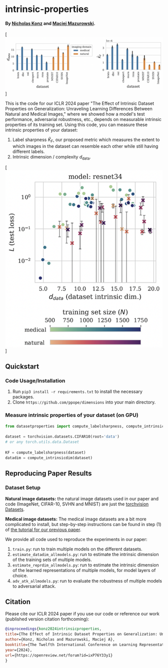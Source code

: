 # intrinsic-properties

#### By [Nicholas Konz](https://nickk124.github.io/) and [Maciej Mazurowski](https://sites.duke.edu/mazurowski/).

[![Intrinsic dimension (left) and label sharpness (right) measured from various natural and medical image datasets.](figures/datadim_and_labelsharpness.png)]

This is the code for our ICLR 2024 paper "The Effect of Intrinsic Dataset Properties on Generalization: Unraveling Learning Differences Between Natural and Medical Images," where we showed how a model's test performance, adversarial robustness, etc., depends on measurable intrinsic properties of its training set. Using this code, you can measure these intrinsic properties of your dataset: 
1. Label sharpness $\hat{K}_F$, our proposed metric which measures the extent to which images in the dataset can resemble each other while still having
different labels.
2. Intrinsic dimension / complexity $d_{\text{data}}$.

[![Test loss scaling of models trained on different datasets with respect to training set intrinsic dimension.](figures/datadim_generalization_scaling.png)]

## Quickstart
### Code Usage/Installation

1. Run `pip3 install -r requirements.txt` to install the necessary packages.
2. Clone `https://github.com/ppope/dimensions` into your main directory.

### Measure intrinsic properties of your dataset (on GPU)

```python
from datasetproperties import compute_labelsharpness, compute_intrinsicdim

dataset = torchvision.datasets.CIFAR10(root='data')
# or any torch.utils.data.Dataset

KF = compute_labelsharpness(dataset)
datadim = compute_intrinsicdim(dataset)
```

## Reproducing Paper Results

### Dataset Setup
**Natural image datasets:** the natural image datasets used in our paper and code (ImageNet, CIFAR-10, SVHN and MNIST) are just the [torchvision Datasets](https://pytorch.org/vision/0.16/datasets.html).

**Medical image datasets:** The medical image datasets are a bit more complicated to install, but step-by-step instructions can be found in step (1) of [the tutorial for our previous paper](https://github.com/mazurowski-lab/radiologyintrinsicmanifolds/blob/main/reproducibility_tutorial.md).

We provide all code used to reproduce the experiments in our paper:
1. `train.py`: run to train multiple models on the different datasets.
2. `estimate_datadim_allmodels.py`: run to estimate the intrinsic dimension of the training sets of multiple models.
3. `estimate_reprdim_allmodels.py`: run to estimate the intrinsic dimension of the learned representations of multiple models, for model layers of choice.
4. `adv_atk_allmodels.py`: run to evaluate the robustness of multiple models to adversarial attack.

## Citation

Please cite our ICLR 2024 paper if you use our code or reference our work (published version citation forthcoming):
```bib
@inproceedings{konz2024intrinsicproperties,
title={The Effect of Intrinsic Dataset Properties on Generalization: Unraveling Learning Differences Between Natural and Medical Images},
author={Konz, Nicholas and Mazurowski, Maciej A},
booktitle={The Twelfth International Conference on Learning Representations (ICLR)},
year={2024},
url={https://openreview.net/forum?id=ixP76Y33y1}
}

